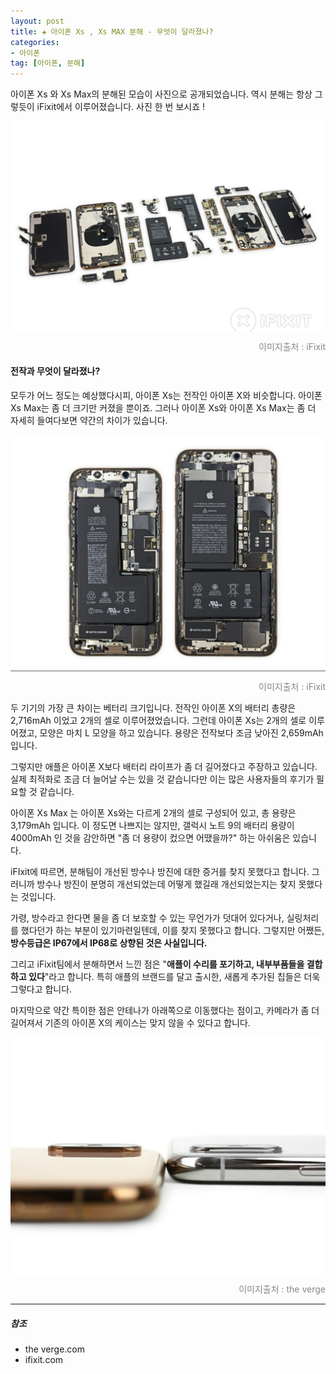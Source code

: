 ```yaml
---  
layout: post  
title: ✚ 아이폰 Xs , Xs MAX 분해 - 무엇이 달라졌나?
categories:
- 아이폰  
tag: [아이폰, 분해]
---  
```

<p class="drop-korean">
아이폰 Xs 와 Xs Max의 분해된 모습이 사진으로 공개되었습니다. 역시 분해는 항상 그렇듯이 iFixit에서 이루어졌습니다. 사진 한 번 보시죠 !
</p>
<div class="markdown-image">
<img src="/assets/article_images/2018-09-24-teardown-iphone/1.jpeg" alt="" align="middle"/><p style="text-align:right;  color:#878787"> 이미지출처 : iFixit </p> </div>

#### 전작과 무엇이 달라졌나?
모두가 어느 정도는 예상했다시피, 아이폰 Xs는 전작인 아이폰 X와 비슷합니다. 아이폰 Xs Max는 좀 더 크기만 커졌을 뿐이죠. 그러나 아이폰 Xs와 아이폰 Xs Max는 좀 더 자세히 들여다보면 약간의 차이가 있습니다.

<div class="markdown-image">
<img src="/assets/article_images/2018-09-24-teardown-iphone/2.jpeg" alt="" align="middle"/><p style="text-align:right;  color:#878787"> 이미지출처 : iFixit </p> </div>

두 기기의 가장 큰 차이는 베터리 크기입니다. 전작인 아이폰 X의 배터리 총량은 2,716mAh 이었고 2개의 셀로 이루어졌었습니다. 그런데 아이폰 Xs는 2개의 셀로 이루어졌고, 모양은 마치 L 모양을 하고 있습니다. 용량은 전작보다 조금 낮아진 2,659mAh 입니다.

그렇지만 애플은 아이폰 X보다 배터리 라이프가 좀 더 길어졌다고 주장하고 있습니다. 실제 최적화로 조금 더 늘어날 수는 있을 것 같습니다만 이는 많은 사용자들의 후기가 필요할 것 같습니다.

아이폰 Xs Max 는 아이폰 Xs와는 다르게 2개의 셀로 구성되어 있고, 총 용량은 3,179mAh 입니다. 이 정도면 나쁘지는 않지만, 갤럭시 노트 9의 배터리 용량이 4000mAh 인 것을 감안하면 "좀 더 용량이 컸으면 어땠을까?" 하는 아쉬움은 있습니다.

iFIxit에 따르면, 분해팀이 개선된 방수나 방진에 대한 증거를 찾지 못했다고 합니다. 그러니까 방수나 방진이 분명히 개선되었는데 어떻게 했길래 개선되었는지는 찾지 못했다는 것입니다.

가령, 방수라고 한다면 물을 좀 더 보호할 수 있는 무언가가 덧대어 있다거나, 실링처리를 했다던가 하는 부분이 있기마련일텐데, 이를 찾지 못했다고 합니다. 그렇지만 어쨌든, **방수등급은 IP67에서 IP68로 상향된 것은 사실입니다.**

그리고 iFixit팀에서 분해하면서 느낀 점은 "**애플이 수리를 포기하고, 내부부품들을 결합하고 있다**"라고 합니다. 특히 애플의 브랜드를 달고 출시한, 새롭게 추가된 칩들은 더욱 그렇다고 합니다.

마지막으로 약간 특이한 점은 안테나가 아래쪽으로 이동했다는 점이고, 카메라가 좀 더 길어져서 기존의 아이폰 X의 케이스는 맞지 않을 수 있다고 합니다.

<div class="markdown-image">
<img src="/assets/article_images/2018-09-24-teardown-iphone/3.jpeg" alt="" align="middle"/><p style="text-align:right;  color:#878787"> 이미지출처 : the verge </p> </div>

---
##### 참조
* the verge.com
* ifixit.com
